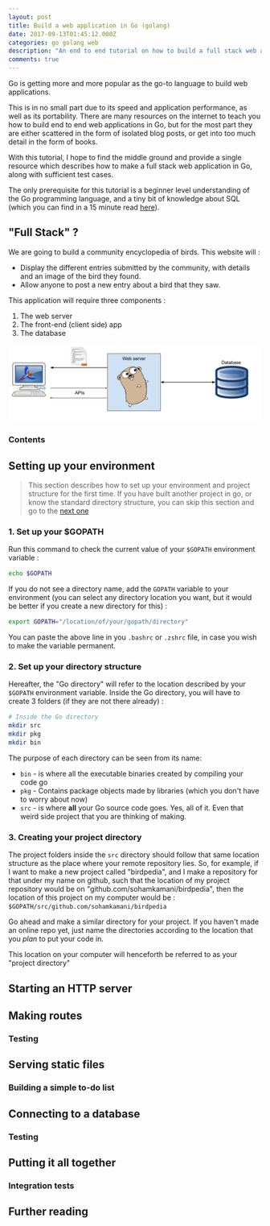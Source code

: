 ```yaml
---
layout: post
title: Build a web application in Go (golang)
date: 2017-09-13T01:45:12.000Z
categories: go golang web
description: "An end to end tutorial on how to build a full stack web application in golang"
comments: true
---
```


Go is getting more and more popular as the go-to language to build web applications. 

This is in no small part due to its speed and application performance, as well as its portability. There are many resources on the internet to teach you how to build end to end web applications in Go, but for the most part they are either scattered in the form of isolated blog posts, or get into too much detail in the form of books.

With this tutorial, I hope to find the middle ground and provide a single resource which describes how to make a full stack web application in Go, along with sufficient test cases.

The only prerequisite for this tutorial is a beginner level understanding of the Go programming language, and a tiny bit of knowledge about SQL (which you can find in a 15 minute read [here](/blog/2016/07/07/a-beginners-guide-to-sql/)).

## "Full Stack" ?

We are going to build a community encyclopedia of birds. This website will :

- Display the different entries submitted by the community, with details and an image of the bird they found.
- Allow anyone to post a new entry about a bird that they saw.

This application will require three components :

1. The web server
2. The front-end (client side) app
3. The database

![Image showing application architecture](/assets/images/posts/golang-web-application/blog-golang-web-app-arch.svg)

### Contents

## Setting up your environment

>This section describes how to set up your environment and project structure for the first time. If you have built another project in go, or know the standard directory structure, you can skip this section and go to the [next one](/)

### 1. Set up your $GOPATH

Run this command to check the current value of your `$GOPATH` environment variable :

```sh
echo $GOPATH
```

If you do not see a directory name, add the `GOPATH` variable to your environment (you can select any directory location you want, but it would be better if you create a new directory for this) :

```sh
export GOPATH="/location/of/your/gopath/directory"
```

You can paste the above line in you `.bashrc` or `.zshrc` file, in case you wish to make the variable permanent.

### 2. Set up your directory structure

Hereafter, the "Go directory" will refer to the location described by your `$GOPATH` environment variable. Inside the Go directory, you will have to create 3 folders (if they are not there already) :

```sh
# Inside the Go directory
mkdir src
mkdir pkg
mkdir bin
```

The purpose of each directory can be seen from its name:

- `bin` - is where all the executable binaries created by compiling your code go
- `pkg` - Contains package objects made by libraries (which you don't have to worry about now)
- `src` - is where __all__ your Go source code goes. Yes, all of it. Even that weird side project that you are thinking of making.

### 3. Creating your project directory

The project folders inside the `src` directory should follow that same location structure as the place where your remote repository lies.
So, for example, if I want to make a new project called "birdpedia", and I make a repository for that under my name on github, such that the location of my project repository would be on "github.com/sohamkamani/birdpedia", then the location of this project on my computer would be : `$GOPATH/src/github.com/sohamkamani/birdpedia`

Go ahead and make a similar directory for your project. If you haven't made an online repo yet, just name the directories according to the location that you _plan_ to put your code in.

This location on your computer will henceforth be referred to as your "project directory"

## Starting an HTTP server

## Making routes

### Testing

## Serving static files

### Building a simple to-do list

## Connecting to a database

### Testing

## Putting it all together

### Integration tests

## Further reading
